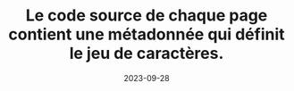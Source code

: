 ---
N: '225'
Rubrique: Structure et code
title: Le code source de chaque page contient une métadonnée qui définit le jeu
  de caractères.
detail: Le code source de chaque Document de Contenu (Content Document) contient  une métadonnée qui définit le jeu de caractères.
abstract: 
categories: [" Structure et code"]
agrege: O4225-E070
opquast: '4 225'
indiceebook: '70'
description: "Règle n° 070"
weight:  070
actif: '1'
layout: rules
date: 2023-09-28
tags: ["", ""]
objectif: ["", ""]
Meo: [""]
Controle: [""
]
Source: ["Opquast"]
Referentiel: [""]
Steps: ["", ""]
---